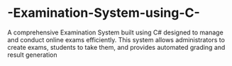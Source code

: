 # -Examination-System-using-C-
A comprehensive Examination System built using C#  designed to manage and conduct online exams efficiently. This system allows administrators to create exams, students to take them, and provides automated grading and result generation
